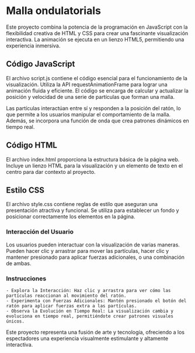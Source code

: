 # Malla ondulatorials

Este proyecto combina la potencia de la programación en JavaScript con la flexibilidad creativa de HTML y CSS para crear una fascinante visualización interactiva. La animación se ejecuta en un lienzo HTML5, permitiendo una experiencia inmersiva.

## Código JavaScript

El archivo script.js contiene el código esencial para el funcionamiento de la visualización. Utiliza la API requestAnimationFrame para lograr una animación fluida y eficiente. El código se encarga de calcular y actualizar la posición y velocidad de una serie de partículas que forman una malla.

Las partículas interactúan entre sí y responden a la posición del ratón, lo que permite a los usuarios manipular el comportamiento de la malla. Además, se incorpora una función de onda que crea patrones dinámicos en tiempo real.

## Código HTML

El archivo index.html proporciona la estructura básica de la página web. Incluye un lienzo HTML para la visualización y un elemento de texto en el centro para dar contexto al proyecto.

## Estilo CSS

El archivo style.css contiene reglas de estilo que aseguran una presentación atractiva y funcional. Se utiliza para establecer un fondo y posicionar correctamente los elementos en la página.

### Interacción del Usuario

Los usuarios pueden interactuar con la visualización de varias maneras. Pueden hacer clic y arrastrar para mover las partículas, hacer clic y mantener presionado para aplicar fuerzas adicionales, o una combinación de ambas.

### Instrucciones

    - Explora la Interacción: Haz clic y arrastra para ver cómo las partículas reaccionan al movimiento del ratón.
    - Experimenta con Fuerzas Adicionales: Mantén presionado el botón del ratón para aplicar fuerzas extra a las partículas.
    - Observa la Evolución en Tiempo Real: La visualización cambia y evoluciona en tiempo real, permitiéndote crear patrones visuales únicos.

Este proyecto representa una fusión de arte y tecnología, ofreciendo a los espectadores una experiencia visualmente estimulante y altamente interactiva.